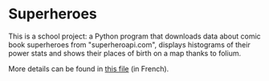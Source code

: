 # Superheroes
This is a school project: a Python program that downloads data about comic book superheroes from "superheroapi.com", displays histograms of their power stats and shows their places of birth on a map thanks to folium.

More details can be found in [this file](Rapport.pdf) (in French).
